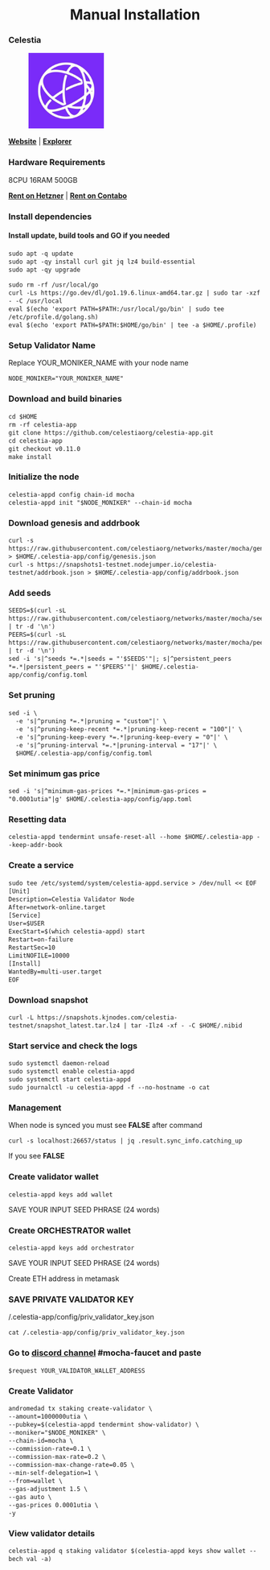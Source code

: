 <div align="center">
  <h1> Manual Installation </h1>
</div>

### Celestia

<figure><img src="../celestia/project_files/ celestia.jpeg" width="150" alt=""><figcaption></figcaption></figure>

**[Website](https://celestia.org/)** | **[Explorer](https://celestia.explorers.guru/)**

### Hardware Requirements

8CPU 16RAM 500GB

**[Rent on Hetzner](https://hetzner.cloud/?ref=AwVksaI2T3Nz)** | **[Rent on Contabo](https://contabo.com/en)**

### Install dependencies

#### Install update, build tools and GO if you needed

```
sudo apt -q update
sudo apt -qy install curl git jq lz4 build-essential
sudo apt -qy upgrade
```

```
sudo rm -rf /usr/local/go
curl -Ls https://go.dev/dl/go1.19.6.linux-amd64.tar.gz | sudo tar -xzf - -C /usr/local
eval $(echo 'export PATH=$PATH:/usr/local/go/bin' | sudo tee /etc/profile.d/golang.sh)
eval $(echo 'export PATH=$PATH:$HOME/go/bin' | tee -a $HOME/.profile)
```

### Setup Validator Name

Replace YOUR_MONIKER_NAME with your node name

```
NODE_MONIKER="YOUR_MONIKER_NAME"
```

### Download and build binaries

```
cd $HOME
rm -rf celestia-app
git clone https://github.com/celestiaorg/celestia-app.git
cd celestia-app
git checkout v0.11.0
make install
```

### Initialize the node

```
celestia-appd config chain-id mocha
celestia-appd init "$NODE_MONIKER" --chain-id mocha
```

### Download genesis and addrbook

```
curl -s https://raw.githubusercontent.com/celestiaorg/networks/master/mocha/genesis.json > $HOME/.celestia-app/config/genesis.json
curl -s https://snapshots1-testnet.nodejumper.io/celestia-testnet/addrbook.json > $HOME/.celestia-app/config/addrbook.json

```

### Add seeds

```
SEEDS=$(curl -sL https://raw.githubusercontent.com/celestiaorg/networks/master/mocha/seeds.txt | tr -d '\n')
PEERS=$(curl -sL https://raw.githubusercontent.com/celestiaorg/networks/master/mocha/peers.txt | tr -d '\n')
sed -i 's|^seeds *=.*|seeds = "'$SEEDS'"|; s|^persistent_peers *=.*|persistent_peers = "'$PEERS'"|' $HOME/.celestia-app/config/config.toml

```

### Set pruning

```
sed -i \
  -e 's|^pruning *=.*|pruning = "custom"|' \
  -e 's|^pruning-keep-recent *=.*|pruning-keep-recent = "100"|' \
  -e 's|^pruning-keep-every *=.*|pruning-keep-every = "0"|' \
  -e 's|^pruning-interval *=.*|pruning-interval = "17"|' \
  $HOME/.celestia-app/config/config.toml
```

### Set minimum gas price

```
sed -i 's|^minimum-gas-prices *=.*|minimum-gas-prices = "0.0001utia"|g' $HOME/.celestia-app/config/app.toml
```

### Resetting data

```
celestia-appd tendermint unsafe-reset-all --home $HOME/.celestia-app --keep-addr-book
```

### Create a service

```
sudo tee /etc/systemd/system/celestia-appd.service > /dev/null << EOF
[Unit]
Description=Celestia Validator Node
After=network-online.target
[Service]
User=$USER
ExecStart=$(which celestia-appd) start
Restart=on-failure
RestartSec=10
LimitNOFILE=10000
[Install]
WantedBy=multi-user.target
EOF
```

### Download snapshot

```
curl -L https://snapshots.kjnodes.com/celestia-testnet/snapshot_latest.tar.lz4 | tar -Ilz4 -xf - -C $HOME/.nibid
```

### Start service and check the logs

```
sudo systemctl daemon-reload
sudo systemctl enable celestia-appd
sudo systemctl start celestia-appd
sudo journalctl -u celestia-appd -f --no-hostname -o cat
```

### Management

When node is synced you must see **FALSE** after command

```
curl -s localhost:26657/status | jq .result.sync_info.catching_up
```

If you see **FALSE**

### Create validator wallet

```
celestia-appd keys add wallet
```

SAVE YOUR INPUT SEED PHRASE (24 words)

### Create ORCHESTRATOR wallet

```
celestia-appd keys add orchestrator
```

SAVE YOUR INPUT SEED PHRASE (24 words)

Create ETH address in metamask

### SAVE PRIVATE VALIDATOR KEY

/.celestia-app/config/priv_validator_key.json

```
cat /.celestia-app/config/priv_validator_key.json
```

### Go to [discord channel](https://discord.gg/kUSueaB22b) #mocha-faucet and paste

```
$request YOUR_VALIDATOR_WALLET_ADDRESS
```

### Create Validator

```
andromedad tx staking create-validator \
--amount=1000000utia \
--pubkey=$(celestia-appd tendermint show-validator) \
--moniker="$NODE_MONIKER" \
--chain-id=mocha \
--commission-rate=0.1 \
--commission-max-rate=0.2 \
--commission-max-change-rate=0.05 \
--min-self-delegation=1 \
--from=wallet \
--gas-adjustment 1.5 \
--gas auto \
--gas-prices 0.0001utia \
-y
```

### View validator details

```
celestia-appd q staking validator $(celestia-appd keys show wallet --bech val -a)
```
